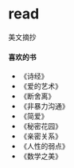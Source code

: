 # read
美文摘抄

#### 喜欢的书

- 《诗经》
- 《爱的艺术》
- 《断舍离》
- 《非暴力沟通》
- 《简爱》
- 《秘密花园》
- 《亲密关系》
- 《人性的弱点》
- 《数学之美》

